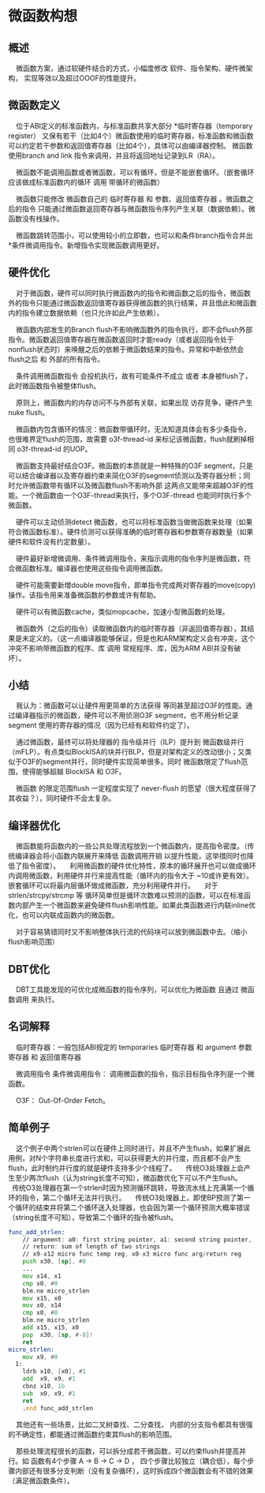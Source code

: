 # 微函数构想

## 概述
    微函数方案，通过软硬件结合的方式，小幅度修改 软件、指令架构、硬件微架构， 实现等效以及超过OOOF的性能提升。


## 微函数定义

    位于ABI定义的标准函数内，与标准函数共享大部分 *临时寄存器（temporary register） 又保有若干（比如4个）微函数使用的临时寄存器，标准函数和微函数可以约定若干参数和返回值寄存器（比如4个），具体可以由编译器控制。 微函数使用branch and link 指令来调用，并且将返回地址记录到LR（RA）。

    微函数不能调用函数或者微函数，可以有循环，但是不能嵌套循环。（嵌套循环应该做成标准函数内的循环 调用 带循环的微函数）

    微函数只能修改 微函数自己的 临时寄存器 和 参数、返回值寄存器 。微函数之后的指令 只能通过微函数返回寄存器与微函数指令序列产生关联（数据依赖）。微函数没有栈操作。

    微函数跳转范围小，可以使用较小的立即数，也可以和条件branch指令合并出 *条件微调用指令。新增指令实现微函数调用更好。


## 硬件优化
    对于微函数，硬件可以同时执行微函数内的指令和微函数之后的指令，微函数外的指令只能通过微函数返回值寄存器获得微函数的执行结果，并且借此和微函数内的指令建立数据依赖（也只允许如此产生依赖）。

    微函数内部发生的Branch flush不影响微函数外的指令执行，即不会flush外部指令。微函数返回值寄存器在微函数返回时才能ready（或者返回指令处于nonflush状态时）来唤醒之后的依赖于微函数结果的指令。异常和中断依然会flush之后 和 外部的所有指令。

    条件调用微函数指令 会投机执行，故有可能条件不成立 或者 本身被flush了， 此时微函数指令被整体flush。

    原则上，微函数内的内存访问不与外部有关联，如果出现 访存竞争，硬件产生nuke flush。

    微函数内包含循环的情况：微函数带循环时，无法知道具体会有多少条指令，也很难界定flush的范围，故需要 o3f-thread-id 来标记该微函数，flush就刷掉相同 o3f-thread-id 的UOP。

    微函数支持最好结合O3F。微函数的本质就是一种特殊的O3F segment，只是可以结合编译器以及寄存器约束来简化O3F的segment侦测以及寄存器分析；同时允许微函数带有循环以及微函数flush不影响外部 这两点又能带来超越O3F的性能。一个微函数由一个O3F-thread来执行，多个O3F-thread 也能同时执行多个微函数。

    硬件可以主动侦测detect 微函数，也可以将标准函数当做微函数来处理（如果符合微函数标准）。硬件侦测可以获得准确的临时寄存器和参数寄存器数量（如果硬件和软件没有约定数量）。

    硬件最好新增微调用、条件微调用指令，来指示调用的指令序列是微函数，符合微函数标准。编译器也使用这些指令调用微函数。

    硬件可能需要新增double move指令，即单指令完成两对寄存器的move(copy) 操作。该指令用来准备微函数的参数或许有帮助。

    硬件可以有微函数cache，类似mopcache，加速小型微函数的处理。

    微函数外（之后的指令）读取微函数内的临时寄存器（非返回值寄存器），其结果是未定义的。（这一点编译器能够保证，但是也和ARM架构定义会有冲突，这个冲突不影响带微函数的程序、库 调用 常规程序、库，因为ARM ABI并没有破坏）。



## 小结
    我认为：微函数可以让硬件用更简单的方法获得 等同甚至超过O3F的性能。通过编译器指示的微函数，硬件可以不用侦测O3F segment，也不用分析记录segment 使用的寄存器的情况（因为已经有和软件约定了）。

    通过微函数，最终可以将处理器的 指令级并行（ILP）提升到 微函数级并行（mFLP）。有点类似BlockISA的块并行BLP，但是对架构定义的改动很小；又类似于O3F的segment并行，同时硬件实现简单很多。同时 微函数限定了flush范围，使得能够超越 BlockISA 和 O3F。

    微函数 的限定范围flush 一定程度实现了 never-flush 的愿望（很大程度获得了其收益？），同时硬件不会太复杂。



## 编译器优化
    微函数能将函数内的一些公共处理流程放到一个微函数内，提高指令密度。（传统编译器会将小函数内联展开来降低 函数调用开销 以提升性能，这举措同时也降低了指令密度）。
    利用微函数的硬件优化特性，原本的循环展开也可以做成循环内调用微函数，利用硬件并行来提高性能（循环内的指令大于 ~10或许更有效）。 嵌套循环可以将最内层循环做成微函数，充分利用硬件并行。
    对于 strlen/strcpy/strcmp 等 循环简单但是循环次数难以预测的函数，可以在标准函数内部产生一个微函数来避免硬件flush影响性能。如果此类函数进行内联inline优化，也可以内联成函数内的微函数。

    对于容易猜错同时又不影响整体执行流的代码块可以放到微函数中去。（缩小flush影响范围）


## DBT优化
    DBT工具能发现的可优化成微函数的指令序列，可以优化为微函数 且通过 微函数调用 来执行。



## 名词解释
    临时寄存器：一般包括ABI规定的 temporaries 临时寄存器 和 argument 参数寄存器 和 返回值寄存器

    微调用指令 条件微调用指令： 调用微函数的指令，指示目标指令序列是一个微函数。

    O3F： Out-Of-Order Fetch。



## 简单例子
    这个例子中两个strlen可以在硬件上同时进行，并且不产生flush，如果扩展此用例，对N个字符串长度进行求和，可以获得更大的并行度，而且都不会产生flush，此时制约并行度的就是硬件支持多少个线程了。
    传统O3处理器上会产生至少两次flush（认为string长度不可知），微函数优化下可以不产生flush。 
    传统O3处理器在第一个strlen时因为预测循环跳转，导致流水线上充满第一个循环的指令，第二个循环无法并行执行。
    传统O3处理器上，即使BP预测了第一个循环的结束并将第二个循环送入处理器，也会因为第一个循环预测大概率错误（string长度不可知），导致第二个循环的指令被flush。

```asm
func_add_strlen:
    // argument: a0: first string pointer, a1: second string pointer, 
    // return: sum of length of two strings
    // x9-x12 micro func temp reg, x0-x3 micro func arg/return reg
    push x30, [sp], #8
    ...
    mov x14, x1
    cmp x0, #0
    blm.ne micro_strlen
    mov x15, x0
    mov x0, x14
    cmp x0, #0
    blm.ne micro_strlen
    add x15, x15, x0
    pop  x30, [sp, #-8]!
    ret
micro_strlen:
    mov x9, #0
  1:
    ldrb x10, [x0], #1
    add  x9, x9, #1
    cbnz x10, 1b
    sub  x0, x9, #1
    ret
    .end func_add_strlen
```    


    其他还有一些场景，比如二叉树查找、二分查找， 内部的分支指令都具有很强的不确定性，都能通过微函数约束其flush的影响范围。

    那些处理流程很长的函数，可以拆分成若干微函数，可以约束flush并提高并行。如 函数有4个步骤 A -> B -> C -> D ， 四个步骤比较独立（耦合低），每个步骤内部还有很多分支判断（没有复杂循环），这时拆成四个微函数会有不错的效果（满足微函数条件）。


